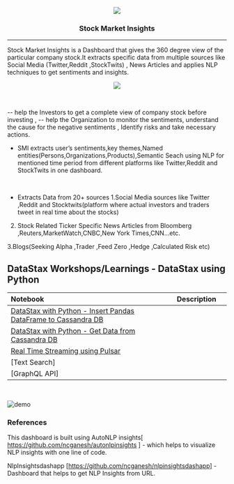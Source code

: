 <p align="center">
    <img src="https://github.com/ncganesh/Dash-by-Plotly/blob/master/stockmarketinsightslogo.PNG"/>
</p>

<h3 align="center">
    <p>Stock Market Insights</p>
</h3>

<p align="center">
   
</p>

-------------------------------------------------------------------------------------------------------------------------------------------------------

Stock Market Insights is a Dashboard that gives the 360 degree view of the particular company stock.It extracts specific data from multiple sources like Social Media (Twitter,Reddit ,StockTwits) ,
News Articles and applies NLP techniques to get sentiments and insights.

<p align="center">
    <img src="https://github.com/ncganesh/Dash-by-Plotly/blob/master/StockMarketInsightArchitecture.svg"/>
</p>

 <br />

-- help the Investors to get a complete view of company stock before investing ,
-- help the Organization to monitor the sentiments, understand the cause for the negative sentiments ,
  Identify risks and take necessary actions.

- SMI extracts user’s sentiments,key themes,Named entities(Persons,Organizations,Products),Semantic Seach using NLP 
  for mentioned time period  from different platforms like Twitter,Reddit and StockTwits in one dashboard.

 <br />
 
- Extracts Data from 20+ sources 
1.Social Media sources like Twitter ,Reddit  and Stocktwits(platform where  actual investors and     traders tweet in real time about the stocks)

2. Stock Related Ticker Specific News Articles from  Bloomberg ,Reuters,MarketWatch,CNBC,New York Times,CNN...etc.

3.Blogs(Seeking Alpha ,Trader ,Feed Zero ,Hedge ,Calculated Risk etc)

 
## DataStax Workshops/Learnings - DataStax using Python


| Notebook  | Description  |       |
|:----------|:-------------|------:|
| [DataStax with Python - Insert Pandas DataFrame to Cassandra DB](https://github.com/ncganesh/StockMarket-Insights/blob/main/DataStax%20Workshops/DataStax%20with%20Python%20-%20Insert%20Pandas%20DataFrame%20to%20DB.ipynb) 
| [DataStax with Python - Get Data from Cassandra DB](https://github.com/ncganesh/StockMarket-Insights/blob/main/DataStax%20Workshops/DataStax%20with%20Python%20-%20Part%202%20-%20Get%20data%20from%20DB.ipynb) 
| [Real Time Streaming using Pulsar](https://github.com/ncganesh/StockMarket-Insights/blob/main/DataStax%20Workshops/DataStax%20with%20Python%20-%20Real%20Time%20Twitter%20Streaming%20using%20Apache%20Pulsar.ipynb)  
| [Text Search]
| [GraphQL API]


 <br />

![demo](https://github.com/ncganesh/Dash-by-Plotly/blob/master/stockmarketinsight.gif)

 
### References

This dashboard is built using AutoNLP insights[ https://github.com/ncganesh/autonlpinsights ] - 
which helps to visualize NLP insights with one line of code.

NlpInsightsdashapp [https://github.com/ncganesh/nlpinsightsdashapp] - Dashboard that helps to get NLP Insights from URL.


